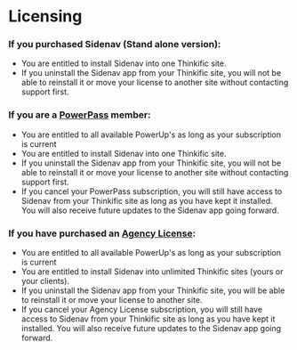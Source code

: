 # Licensing

### If you purchased Sidenav (Stand alone version):

* You are entitled to install Sidenav into one Thinkific site.
* If you uninstall the Sidenav app from your Thinkific site, you will not be able to reinstall it or move your license to another site without contacting support first.

### If you are a [PowerPass](https://powerups.thinkific.com/pages/playeah#pricing) member:

* You are entitled to all available PowerUp's as long as your subscription is current
* You are entitled to install Sidenav into one Thinkific site.
* If you uninstall the Sidenav app from your Thinkific site, you will not be able to reinstall it or move your license to another site without contacting support first.
* If you cancel your PowerPass subscription, you will still have access to Sidenav from your Thinkific site as long as you have kept it installed. You will also receive future updates to the Sidenav app going forward.

### If you have purchased an [Agency License](https://powerups.thinkific.com/pages/playeah#pricing):

* You are entitled to all available PowerUp's as long as your subscription is current
* You are entitled to install Sidenav into unlimited Thinkific sites (yours or your clients).
* If you uninstall the Sidenav app from your Thinkific site, you will be able to reinstall it or move your license to another site.
* If you cancel your Agency License subscription, you will still have access to Sidenav from your Thinkific site as long as you have kept it installed. You will also receive future updates to the Sidenav app going forward.
